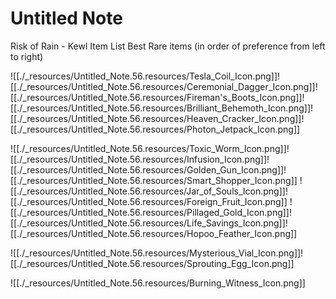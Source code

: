 # Untitled Note

Risk of Rain - Kewl Item List
Best Rare items (in order of preference from left to right)

![[./_resources/Untitled_Note.56.resources/Tesla_Coil_Icon.png]]![[./_resources/Untitled_Note.56.resources/Ceremonial_Dagger_Icon.png]]![[./_resources/Untitled_Note.56.resources/Fireman's_Boots_Icon.png]]![[./_resources/Untitled_Note.56.resources/Brilliant_Behemoth_Icon.png]]![[./_resources/Untitled_Note.56.resources/Heaven_Cracker_Icon.png]]![[./_resources/Untitled_Note.56.resources/Photon_Jetpack_Icon.png]]

![[./_resources/Untitled_Note.56.resources/Toxic_Worm_Icon.png]]![[./_resources/Untitled_Note.56.resources/Infusion_Icon.png]]![[./_resources/Untitled_Note.56.resources/Golden_Gun_Icon.png]]![[./_resources/Untitled_Note.56.resources/Smart_Shopper_Icon.png]]
![[./_resources/Untitled_Note.56.resources/Jar_of_Souls_Icon.png]]![[./_resources/Untitled_Note.56.resources/Foreign_Fruit_Icon.png]]
![[./_resources/Untitled_Note.56.resources/Pillaged_Gold_Icon.png]]![[./_resources/Untitled_Note.56.resources/Life_Savings_Icon.png]]![[./_resources/Untitled_Note.56.resources/Hopoo_Feather_Icon.png]]

![[./_resources/Untitled_Note.56.resources/Mysterious_Vial_Icon.png]]![[./_resources/Untitled_Note.56.resources/Sprouting_Egg_Icon.png]]

![[./_resources/Untitled_Note.56.resources/Burning_Witness_Icon.png]]
